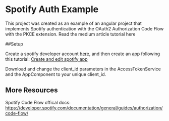 # Spotify Auth Example

This project was created as an example of an angular project that implements Spotify authentication with the OAuth2 Authorization Code Flow with the PKCE extension. Read the medium article tutorial here

##Setup

Create a spotify developer account [here](https://developer.spotify.com/dashboard/login), and then create an app following this tutorial: [Create and edit spotify app](https://developer.spotify.com/documentation/general/guides/authorization/app-settings/)

Download and change the client_id parameters in the AccessTokenService and the AppComponent to your unique client_id.

## More Resources

Spotify Code Flow offical docs: https://developer.spotify.com/documentation/general/guides/authorization/code-flow/
